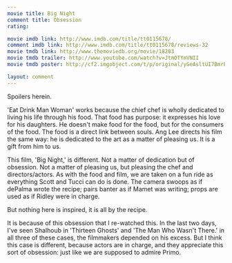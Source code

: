 ```yaml
---
movie title: Big Night
comment title: Obsession
rating: 

movie imdb link: http://www.imdb.com/title/tt0115678/
comment imdb link: http://www.imdb.com/title/tt0115678/reviews-32
movie tmdb link: http://www.themoviedb.org/movie/18203
movie tmdb trailer: http://www.youtube.com/watch?v=JtmOTYmVNII
movie tmdb poster: http://cf2.imgobject.com/t/p/original/yGeAsltUI7BmrESiGJVjDvRUarO.jpg

layout: comment
---
```


Spoilers herein.

'Eat Drink Man Woman' works because the chief chef is wholly dedicated to living his life through his food. That food has purpose: it expresses his love for his daughters. He doesn't make food for the food, but for the consumers of the food. The food is a direct link between souls. Ang Lee directs his film the same way: he is dedicated to the art as a matter of pleasing us. It is a gift from him to us.

This film, 'Big Night,' is different. Not a matter of dedication but of obsession. Not a matter of pleasing us, but pleasing the chef and directors/actors. As with the food and film, we are taken on a fun ride as everything Scott and Tucci can do is done. The camera swoops as if dePalma wrote the recipe; pairs banter as if Mamet was writing; props are used as if Ridley were in charge. 

But nothing here is inspired, it is all by the recipe.

It is because of this obsession that I re-watched this. In the last two days, I've seen Shalhoub in 'Thirteen Ghosts' and 'The Man Who Wasn't There.' in all three of these cases, the filmmakers depended on his excess. But I think this case is different, because actors are in charge, and they appreciate this sort of obsession: just like we are supposed to admire Primo.